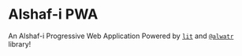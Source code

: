 # Alshaf-i PWA

An Alshaf-i Progressive Web Application Powered by [`lit`](https://github.com/lit/lit) and [`@alwatr`](https://github.com/AliMD/alwatr) library!
